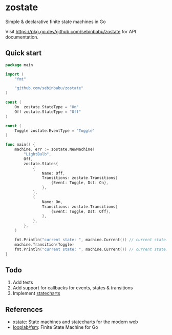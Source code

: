 # zostate
Simple & declarative finite state machines in Go

Visit https://pkg.go.dev/github.com/sebinbabu/zostate for API documentation.

## Quick start

```go
package main

import (
	"fmt"

	"github.com/sebinbabu/zostate"
)

const (
	On  zostate.StateType = "On"
	Off zostate.StateType = "Off"
)

const (
	Toggle zostate.EventType = "Toggle"
)

func main() {
	machine, err := zostate.NewMachine(
		"LightBulb",
		Off,
		zostate.States{
			{
				Name: Off,
				Transitions: zostate.Transitions{
					{Event: Toggle, Dst: On},
				},
			},
			{
				Name: On,
				Transitions: zostate.Transitions{
					{Event: Toggle, Dst: Off},
				},
			},
		},
	)

	fmt.Println("current state: ", machine.Current()) // current state: Off
	machine.Transition(Toggle)
	fmt.Println("current state: ", machine.Current()) // current state: On
}
```

## Todo

1. Add tests
2. Add support for callbacks for events, states & transitions
3. Implement [statecharts](https://statecharts.dev/)

## References

* [xstate](https://xstate.js.org/): State machines and statecharts for the modern web
* [looplab/fsm](https://github.com/looplab/fsm): Finite State Machine for Go